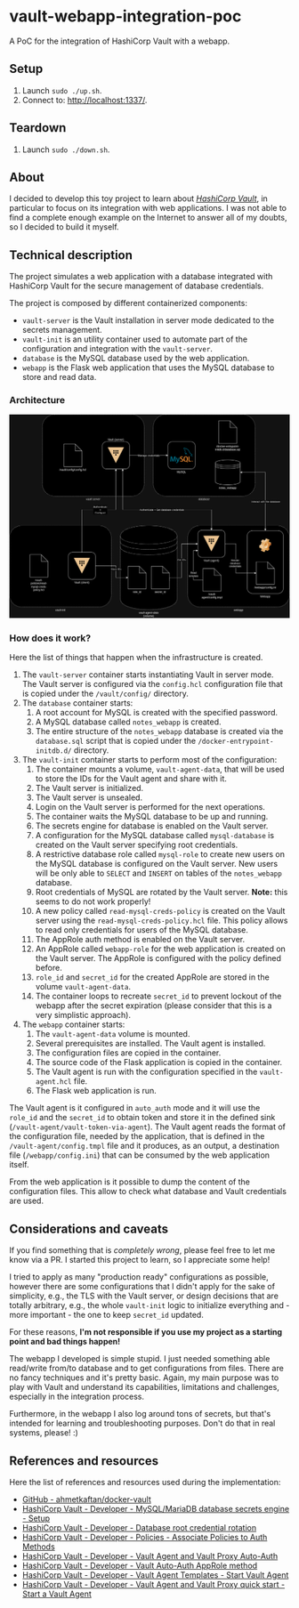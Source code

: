 # vault-webapp-integration-poc

A PoC for the integration of HashiCorp Vault with a webapp.

## Setup

1. Launch `sudo ./up.sh`.
2. Connect to: [http://localhost:1337/](http://localhost:1337/).

## Teardown

1. Launch `sudo ./down.sh`.

## About

I decided to develop this toy project to learn about [*HashiCorp Vault*](https://www.vaultproject.io/), in particular to focus on its integration with web applications. I was not able to find a complete enough example on the Internet to answer all of my doubts, so I decided to build it myself.

## Technical description

The project simulates a web application with a database integrated with HashiCorp Vault for the secure management of database credentials.

The project is composed by different containerized components:
* `vault-server` is the Vault installation in server mode dedicated to the secrets management.
* `vault-init` is an utility container used to automate part of the configuration and integration with the `vault-server`.
* `database` is the MySQL database used by the web application.
* `webapp` is the Flask web application that uses the MySQL database to store and read data.

### Architecture

![](vault-webapp-integration-poc.png)

### How does it work?

Here the list of things that happen when the infrastructure is created.

1. The `vault-server` container starts instantiating Vault in server mode. The Vault server is configured via the `config.hcl` configuration file that is copied under the `/vault/config/` directory.
1. The `database` container starts:
   1. A root account for MySQL is created with the specified password.
   1. A MySQL database called `notes_webapp` is created.
   1. The entire structure of the `notes_webapp` database is created via the `database.sql` script that is copied under the `/docker-entrypoint-initdb.d/` directory.
1. The `vault-init` container starts to perform most of the configuration:
   1. The container mounts a volume, `vault-agent-data`, that will be used to store the IDs for the Vault agent and share with it.
   1. The Vault server is initialized.
   1. The Vault server is unsealed.
   1. Login on the Vault server is performed for the next operations.
   1. The container waits the MySQL database to be up and running.
   1. The secrets engine for database is enabled on the Vault server.
   1. A configuration for the MySQL database called `mysql-database` is created on the Vault server specifying root credentials.
   1. A restrictive database role called `mysql-role` to create new users on the MySQL database is configured on the Vault server. New users will be only able to `SELECT` and `INSERT` on tables of the `notes_webapp` database.
   1. Root credentials of MySQL are rotated by the Vault server. **Note:** this seems to do not work properly!
   1. A new policy called `read-mysql-creds-policy` is created on the Vault server using the `read-mysql-creds-policy.hcl` file. This policy allows to read only credentials for users of the MySQL database.
   1. The AppRole auth method is enabled on the Vault server.
   1. An AppRole called `webapp-role` for the web application is created on the Vault server. The AppRole is configured with the policy defined before.
   1. `role_id` and `secret_id` for the created AppRole are stored in the volume `vault-agent-data`.
   1. The container loops to recreate `secret_id` to prevent lockout of the webapp after the secret expiration (please consider that this is a very simplistic approach).
1. The `webapp` container starts:
   1. The `vault-agent-data` volume is mounted.
   1. Several prerequisites are installed. The Vault agent is installed.
   1. The configuration files are copied in the container.
   1. The source code of the Flask application is copied in the container.
   1. The Vault agent is run with the configuration specified in the `vault-agent.hcl` file.
   1. The Flask web application is run.

The Vault agent is it configured in `auto_auth` mode and it will use the `role_id` and the `secret_id` to obtain token and store it in the defined sink (`/vault-agent/vault-token-via-agent`). The Vault agent reads the format of the configuration file, needed by the application, that is defined in the `/vault-agent/config.tmpl` file and it produces, as an output, a destination file (`/webapp/config.ini`) that can be consumed by the web application itself.

From the web application is it possible to dump the content of the configuration files. This allow to check what database and Vault credentials are used.

## Considerations and caveats

If you find something that is *completely wrong*, please feel free to let me know via a PR. I started this project to learn, so I appreciate some help!

I tried to apply as many "production ready" configurations as possible, however there are some configurations that I didn't apply for the sake of simplicity, e.g., the TLS with the Vault server, or design decisions that are totally arbitrary, e.g., the whole `vault-init` logic to initialize everything and - more important - the one to keep `secret_id` updated.

For these reasons, **I'm not responsible if you use my project as a starting point and bad things happen!**

The webapp I developed is simple stupid. I just needed something able read/write from/to database and to get configurations from files. There are no fancy techniques and it's pretty basic. Again, my main purpose was to play with Vault and understand its capabilities, limitations and challenges, especially in the integration process.

Furthermore, in the webapp I also log around tons of secrets, but that's intended for learning and troubleshooting purposes. Don't do that in real systems, please! :)

## References and resources

Here the list of references and resources used during the implementation:
* [GitHub - ahmetkaftan/docker-vault](https://github.com/ahmetkaftan/docker-vault)
* [HashiCorp Vault - Developer - MySQL/MariaDB database secrets engine - Setup](https://developer.hashicorp.com/vault/docs/secrets/databases/mysql-maria#setup)
* [HashiCorp Vault - Developer - Database root credential rotation](https://developer.hashicorp.com/vault/tutorials/db-credentials/database-root-rotation#step-3-rotate-the-root-credentials)
* [HashiCorp Vault - Developer - Policies - Associate Policies to Auth Methods](https://developer.hashicorp.com/vault/tutorials/getting-started/getting-started-policies#associate-policies-to-auth-methods)
* [HashiCorp Vault - Developer - Vault Agent and Vault Proxy Auto-Auth](https://developer.hashicorp.com/vault/docs/agent-and-proxy/autoauth)
* [HashiCorp Vault - Developer - Vault Auto-Auth AppRole method](https://developer.hashicorp.com/vault/docs/agent-and-proxy/autoauth/methods/approle)
* [HashiCorp Vault - Developer - Vault Agent Templates - Start Vault Agent](https://developer.hashicorp.com/vault/tutorials/vault-agent/agent-templates#start-vault-agent)
* [HashiCorp Vault - Developer - Vault Agent and Vault Proxy quick start - Start a Vault Agent](https://developer.hashicorp.com/vault/tutorials/vault-agent/agent-quick-start#start-a-vault-agent)

